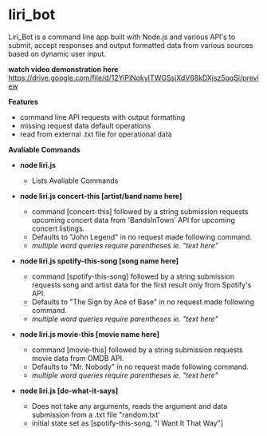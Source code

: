 # liri_bot

Liri_Bot is a command line app built with Node.js and various API's to submit, accept responses and output formatted data from various sources based on dynamic user input.

**watch video demonstration here**
https://drive.google.com/file/d/12YiPiNokyITWGSsjXdV68kDXjsz5oqSi/preview

**Features**

* command line API requests with output formatting
* missing request data default operations
* read from external .txt file for operational data

**Avaliable Commands**

* **node liri.js**
  * Lists Avaliable Commands
  
* **node liri.js concert-this [artist/band name here]**
  * command [concert-this] followed by a string submission requests upcoming concert data from 'BandsInTown' API for upcoming concert listings. 
  * Defaults to "John Legend" in no request made following command.
  * *multiple word queries require parentheses ie. "text here"*
  
* **node liri.js spotify-this-song [song name here]**
  * command [spotify-this-song] followed by a string submission requests song and artist data for the first result only from Spotify's API.
  * Defaults to "The Sign by Ace of Base" in no request made following command.
  * *multiple word queries require parentheses ie. "text here"*
  
* **node liri.js movie-this [movie name here]**
  * command [movie-this] followed by a string submission requests movie data from OMDB API.
  * Defaults to "Mr. Nobody" in no request made following command.
  * *multiple word queries require parentheses ie. "text here"*
  
* **node liri.js [do-what-it-says]**
  * Does not take any arguments, reads the argument and data submission from a .txt file "random.txt'
  * initial state set as [spotify-this-song, "I Want It That Way"]
